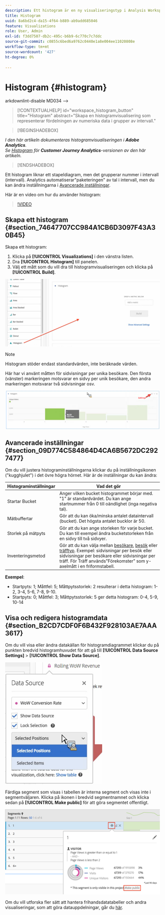 ```yaml
---
description: Ett histogram är en ny visualiseringstyp i Analysis Workspace.
title: Histogram
uuid: 8a6bd2c4-da15-4f64-b889-ab9add685046
feature: Visualizations
role: User, Admin
exl-id: f3dd7507-db2c-495c-b6b9-6c770c7c7ddc
source-git-commit: c0855c6bed6a9762c0440e1a8e004ee11020808e
workflow-type: tm+mt
source-wordcount: '427'
ht-degree: 0%

---
```


# Histogram {#histogram}

arkdownlint-disable MD034 —>

>[!CONTEXTUALHELP]
>id="workspace_histogram_button"
>title="Histogram"
>abstract="Skapa en histogramvisualisering som representerar fördelningen av numeriska data i grupper av intervall."

<!-- markdownlint-enable MD034 -->


>[!BEGINSHADEBOX]

*I den här artikeln dokumenteras histogramvisualiseringen i **Adobe Analytics**.<br/>Se [Histogram](https://experienceleague.adobe.com/en/docs/analytics-platform/using/cja-workspace/visualizations/histogram) för **Customer Journey Analytics**-versionen av den här artikeln.*

>[!ENDSHADEBOX]


Ett histogram liknar ett stapeldiagram, men det grupperar nummer i intervall (intervall). Analytics automatiserar&quot;paketeringen&quot; av tal i intervall, men du kan ändra inställningarna i [Avancerade inställningar](#section_09D774C584864D4CA6B5672DC2927477).

Här är en video om hur du använder histogram:

>[!VIDEO](https://video.tv.adobe.com/v/23725/?quality=12)

## Skapa ett histogram {#section_74647707CC984A1CB6D3097F43A30B45}

Skapa ett histogram:

1. Klicka på **[!UICONTROL Visualizations]** i den vänstra listen.
1. Dra **[!UICONTROL Histogram]** till panelen.
1. Välj ett mått som du vill dra till histogramvisualiseringen och klicka på **[!UICONTROL Build]**.

![](assets/histogram.png)

>[!NOTE]
>
>Histogram stöder endast standardvärden, inte beräknade värden.

Här har vi använt måtten för sidvisningar per unika besökare. Den första (vänster) markeringen motsvarar en sidvy per unik besökare, den andra markeringen motsvarar två sidvisningar osv.

![](assets/histogram2.png)

## Avancerade inställningar {#section_09D774C584864D4CA6B5672DC2927477}

Om du vill justera histograminställningarna klickar du på inställningsikonen (&quot;kugghjulet&quot;) i det övre högra hörnet. Här är de inställningar du kan ändra:

| Histograminställningar | Vad det gör |
|---|---|
| Startar Bucket | Anger vilken bucket histogrammet börjar med. &quot;1&quot; är standardvärdet. Du kan ange startnummer från 0 till oändlighet (inga negativa tal). |
| Mätbuffertar | Gör att du kan öka/minska antalet dataintervall (bucket). Det högsta antalet bucklor är 50. |
| Storlek på mätpyts | Gör att du kan ange storleken för varje bucket. Du kan till exempel ändra bucketstorleken från en sidvy till två sidvyer. |
| Inventeringsmetod | Gör att du kan välja mellan [besökare](/help/components/metrics/unique-visitors.md), [besök](/help/components/metrics/visits.md) eller [träfftyp](/help/components/dimensions/hit-type.md). Exempel: sidvisningar per besök eller sidvisningar per besökare eller sidvisningar per träff. För Träff används&quot;Förekomster&quot; som y-axelmått i en friformstabell. |

<!--Russ or Meike - Check Hit Type link above. -->

**Exempel**:

* Startpyts: 1; Måttfel: 5; Måttpytsstorlek: 2 resulterar i detta histogram: 1-2, 3-4, 5-6, 7-8, 9-10.
* Startpyts: 0; Måttfel: 3; Måttpytsstorlek: 5 ger detta histogram: 0-4, 5-9, 10-14

## Visa och redigera histogramdata {#section_B2CD7CDF0F6B432F928103AE7AAA3617}

Om du vill visa eller ändra datakällan för histogramdiagrammet klickar du på punkten bredvid histogramhuvudet för att gå till **[!UICONTROL Data Source Settings]** > **[!UICONTROL Show Data Source]**.

![](assets/manage-data-source.png)

Färdiga segment som visas i tabellen är interna segment och visas inte i segmentväljaren. Klicka på ikonen i bredvid segmentnamnet och klicka sedan på **[!UICONTROL Make public]** för att göra segmentet offentligt.

![](assets/prebuilt_segments.png)

Om du vill utforska fler sätt att hantera frihandsdatatabeller och andra visualiseringar, som att göra datauppdelningar, går du [här](https://experienceleague.adobe.com/docs/analytics/analyze/analysis-workspace/visualizations/freeform-analysis-visualizations.html).
